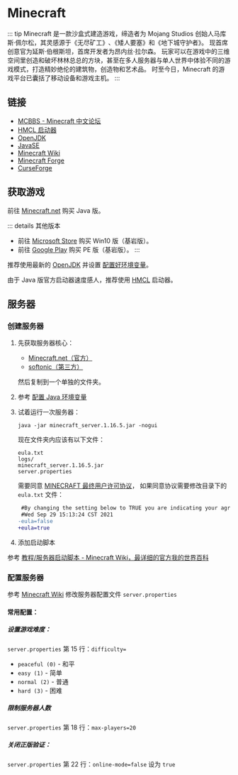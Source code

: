 # Minecraft

::: tip
Minecraft 是一款沙盒式建造游戏，缔造者为 Mojang Studios 创始人马库斯·佩尔松，其灵感源于《无尽矿工》､《矮人要塞》和《地下城守护者》。
现首席创意官为延斯·伯根斯坦，首席开发者为昂内丝·拉尔森。
玩家可以在游戏中的三维空间里创造和破坏林林总总的方块，甚至在多人服务器与单人世界中体验不同的游戏模式，打造精妙绝伦的建筑物，创造物和艺术品。
时至今日，Minecraft 的游戏平台已囊括了移动设备和游戏主机。
:::

## 链接

- [MCBBS - Minecraft 中文论坛](https://www.mcbbs.net/)
- [HMCL 启动器](https://ci.huangyuhui.net/job/HMCL/)
- [OpenJDK](https://jdk.java.net/)
- [JavaSE](https://www.java.com/zh-CN/download/manual.jsp)
- [Minecraft Wiki](https://minecraft.fandom.com/zh/wiki/Minecraft_Wiki)
- [Minecraft Forge](https://files.minecraftforge.net/net/minecraftforge/forge/)
- [CurseForge](https://www.curseforge.com/)

## 获取游戏

前往 [Minecraft.net](https://www.minecraft.net/zh-hans) 购买 Java 版。

::: details 其他版本
- 前往 [Microsoft Store](https://www.microsoft.com/store/productId/9NBLGGH2JHXJ) 购买 Win10 版（基岩版）。
- 前往 [Google Play](https://play.google.com/store/apps/details?id=com.mojang.minecraftpe) 购买 PE 版（基岩版）。
:::

推荐使用最新的 [OpenJDK](https://jdk.java.net/) 并设置 [配置好环境变量](/coding/Java/#配置环境变量)。

由于 Java 版官方启动器速度感人，推荐使用 [HMCL](https://ci.huangyuhui.net/job/HMCL/) 启动器。

## 服务器

### 创建服务器

1. 先获取服务器核心：

   - [Minecraft.net（官方）](https://www.minecraft.net/zh-hans/download/server)
   - [softonic（第三方）](https://minecraft-server.en.softonic.com/)

    然后复制到一个单独的文件夹。

2. 参考 [配置 Java 环境变量](/coding/Java/#配置环境变量)

3. 试着运行一次服务器：

   ```shell
   java -jar minecraft_server.1.16.5.jar -nogui
   ```

   现在文件夹内应该有以下文件：

   ```dir
   eula.txt
   logs/
   minecraft_server.1.16.5.jar
   server.properties
   ```

   需要同意 [MINECRAFT 最终用户许可协议](https://account.mojang.com/documents/minecraft_eula)，
   如果同意协议需要修改目录下的 `eula.txt` 文件：

   ```diff
    #By changing the setting below to TRUE you are indicating your agreement to our EULA (https://account.mojang.com/documents/minecraft_eula).
    #Wed Sep 29 15:13:24 CST 2021
   -eula=false
   +eula=true
   ```

4. 添加启动脚本

参考 [教程/服务器启动脚本 - Minecraft Wiki，最详细的官方我的世界百科](https://minecraft.fandom.com/zh/wiki/教程/服务器启动脚本)

### 配置服务器

参考 [Minecraft Wiki](https://minecraft.fandom.com/zh/wiki/Server.properties?variant=zh-cn)
修改服务器配置文件 `server.properties`

#### 常用配置：

##### 设置游戏难度：

`server.properties` 第 15 行：`difficulty=`

- `peaceful (0)` - 和平
- `easy (1)` - 简单
- `normal (2)` - 普通
- `hard (3)` - 困难

##### 限制服务器人数

`server.properties` 第 18 行：`max-players=20`

##### 关闭正版验证：

`server.properties` 第 22 行：`online-mode=false` 设为 `true`



